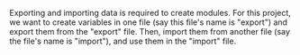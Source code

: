 Exporting and importing data is required to create modules. For this project, we want to create 
variables in one file (say this file's name is "export") and export them from the "export" file. 
Then, import them from another file (say the file's name is "import"), and use them in the 
"import" file.
